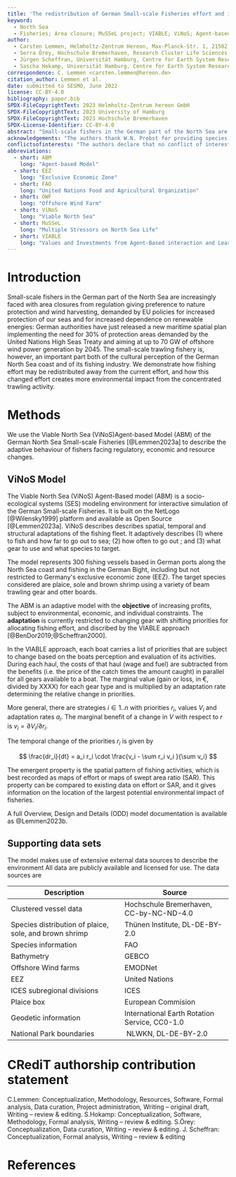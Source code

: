 ```yaml
---
title: 'The redistribution of German Small-scale Fisheries effort and impact due to regulatory area closures'
keyword:
  - North Sea
  - Fisheries; Area closure; MuSSeL project; VIABLE; ViNoS; Agent-based Model; ABM"
author:
  - Carsten Lemmen, Helmholtz-Zentrum Hereon, Max-Planck-Str. 1, 21502 Geesthacht, Germany
  - Serra Örey, Hochschule Bremerhaven, Research Cluster Life Sciences, Bremerhaven, Germany
  - Jürgen Scheffran, Universität Hamburg, Centre for Earth System Research and Sustainability (CEN), Germany
  - Sascha Hokamp, Universität Hamburg, Centre for Earth System Research and Sustainability (CEN), Germany
correspondence: C. Lemmen <carsten.lemmen@hereon.de>
citation_author: Lemmen et al.
date: submitted to SESMO, June 2022
license: CC-BY-4.0
bibliography: paper.bib
SPDX-FileCopyrightText: 2023 Helmholtz-Zentrum hereon GmbH
SPDX-FileCopyrightText: 2023 University of Hamburg
SPDX-FileCopyrightText: 2023 Hochschule Bremerhaven
SPDX-License-Identifier: CC-BY-4.0
abstract: "Small-scale fishers in the German part of the North Sea are increasingly faced with area closures from regulation giving preference to nature protection and wind harvesting, demanded by EU policies for increased protection of our seas and for increased dependence on renewable energies: German authorities have just released a new maritime spatial plan implementing the need for 30% of protection areas demanded by the United Nations High Seas Treaty and aiming at up to 70 GW of offshore wind power generation by 2045.  The small-scale trawling fishery is, however, an important part both of the cultural perception of the German North Sea coast and of its fishing industry.  We here use the Viable North Sea (ViNoS)Agent-based Model (ABM) of the German North Sea Small-scale Fisheries to describe the  adaptive behaviour of fishers facing those regulatory changes in fishing ground availability.  We demonstrate how fishing effort may be redistributed away from the current effort, and how this changed effort creates more environmental impact from the concentrated trawling activity."
acknowledgements: "The authors thank W.N. Probst for providing species distribution data as a forcing to this model.  We thank M. Ryan for helping with the shape files. This research if funded by the German Ministry of Education and Research (BMBF) through the Küstenforschung Nord- und Ostseee (KüNO) project 'Multiple Stressors on North Sea Life' (MuSSeL) with grant number 03F0862A."
conflictsofinterests: "The authors declare that no conflict of interest has arisen from this work."
abbreviations:
  - short: ABM
    long: "Agent-based Model"
  - short: EEZ
    long: "Exclusive Economic Zone"
  - short: FAO
    long: "United Nations Food and Agricultural Organization"
  - short: OWF
    long: "Offshore Wind Farm"
  - short: ViNoS
    long: "Viable North Sea"
  - short: MuSSeL
    long: "Multiple Stressors on North Sea Life"
  - short: VIABLE
    long: "Values and Investments from Agent-Based interaction and Learning in Environmental systems"
---
```


# Introduction

Small-scale fishers in the German part of the North Sea are increasingly faced with area closures from regulation giving preference to nature protection and wind harvesting, demanded by EU policies for increased protection of our seas and for increased dependence on renewable energies: German authorities have just released a new maritime spatial plan implementing the need for 30% of protection areas demanded by the United Nations High Seas Treaty and aiming at up to 70 GW of offshore wind power generation by 2045. The small-scale trawling fishery is, however, an important part both of the cultural perception of the German North Sea coast and of its fishing industry. We demonstrate how fishing effort may be redistributed away from the current effort, and how this changed effort creates more environmental impact from the concentrated trawling activity.

# Methods

We use the Viable North Sea (ViNoS)Agent-based Model (ABM) of the German North Sea Small-scale Fisheries [@Lemmen2023a] to describe the adaptive behaviour of fishers facing regulatory, economic and resource changes.

## ViNoS Model

The Viable North Sea (ViNoS) Agent-Based model (ABM) is a socio-ecological systems (SES) modeling environment for interactive simulation of the German Small-scale Fisheries. It is built on the NetLogo [@Wilensky1999] platform and available as Open Source [@Lemmen2023a]. ViNoS describes describes spatial, temporal and structural adaptations of the fishing fleet. It adaptively describes (1) where to fish and how far to go out to sea; (2) how often to go out ; and (3) what gear to use and what species to target.

The model represents 300 fishing vessels based in German ports along the North Sea coast and fishing in the German Bight, including but not restricted to Germany's exclusive economic zone (EEZ). The target species considered are plaice, sole and brown shrimp using a variety of beam trawling gear and otter boards.

The ABM is an adaptive model with the **objective** of increasing profits, subject to environmental, economic, and individual constraints. The **adaptation** is currently restricted to
changing gear with shifting priorities for allocating fishing effort, and discribed by the VIABLE approach [@BenDor2019;@Scheffran2000].

In the VIABLE approach, each boat carries a list of priorities that are subject to change based on the boats perception and evaluation of its activities. During each haul, the costs of that haul (wage and fuel) are subtracted from the benefits (i.e. the price of the catch times the amount caught) in parallel for all gears available to a boat. The marginal value (gain or loss, in €, divided by XXXX) for each gear type and is multiplied by an adaptation rate determining the relative change in priorities.

More general, there are strategies $i \in 1..n$ with priorities $r_i$, values $V_i$ and adaptation rates $a_i$. The marginal benefit of a change in $V$ with respect to $r$ is $v_i=\partial{V_i}/\partial{r_i}$.

The temporal change of the priorities $r_i$ is given by

$$
\frac{dr_i}{dt} = a_i r_i \cdot \frac{v_i - \sum r_i v_i }{\sum v_i}
$$

The emergent property is the spatial pattern of fishing activities, which is best recorded as maps of effort or maps of swept area ratio (SAR). This property can be compared to existing data on effort or SAR, and it gives information on the location of the largest potential environmental impact of fisheries.

A full Overview, Design and Details (ODD) model documentation is available as @Lemmen2023b.

## Supporting data sets

The model makes use of extensive external data sources to describe the environment
All data are publicly available and licensed for use. The data sources are

| **Description**                                        | **Source**                                    |
| ------------------------------------------------------ | --------------------------------------------- |
| Clustered vessel data                                  | Hochschule Bremerhaven, CC-by-NC-ND-4.0       |
| Species distribution of plaice, sole, and brown shrimp | Thünen Institute, DL-DE-BY-2.0                |
| Species information                                    | FAO                                           |
| Bathymetry                                             | GEBCO                                         |
| Offshore Wind farms                                    | EMODNet                                       |
| EEZ                                                    | United Nations                                |
| ICES subregional divisions                             | ICES                                          |
| Plaice box                                             | European Commision                            |
| Geodetic information                                   | International Earth Rotation Service, CC0-1.0 |
| National Park boundaries                               |  NLWKN, DL-DE-BY-2.0                          |

# CRediT authorship contribution statement

C.Lemmen: Conceptualization, Methodology, Resources, Software, Formal analysis, Data curation, Project administration, Writing – original draft, Writing – review & editing.
S.Hokamp: Conceptualization, Software, Methodology, Formal analysis, Writing – review & editing.
S.Örey: Conceptualization, Data curation, Writing – review & editing.
J. Scheffran: Conceptualization, Formal analysis, Writing – review & editing

# References
